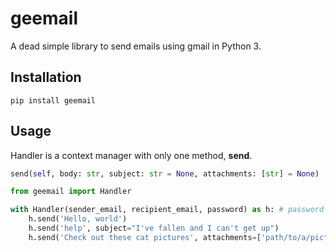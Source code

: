 # geemail

A dead simple library to send emails using gmail in Python 3.

## Installation

`pip install geemail`

## Usage

Handler is a context manager with only one method, **send**.

```python
send(self, body: str, subject: str = None, attachments: [str] = None)
```


```python
from geemail import Handler

with Handler(sender_email, recipient_email, password) as h: # password is for the sender's email
    h.send('Hello, world') 
    h.send('help', subject="I've fallen and I can't get up")
    h.send('Check out these cat pictures', attachments=['path/to/a/picture', 'or/two'])
```

